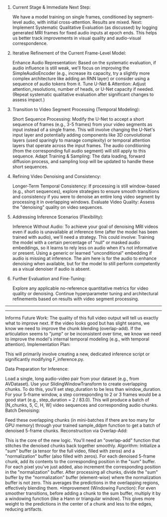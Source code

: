 1. Current Stage & Immediate Next Step:

    We have a model training on single frames, conditioned by segment-level audio, with initial cross-attention. Results are mixed.
    Next: Implement Systematic Qualitative Evaluation (as discussed) by logging generated MRI frames for fixed audio inputs at epoch ends. This helps us better track improvements in visual quality and audio-visual correspondence.

2. Iterative Refinement of the Current Frame-Level Model:

    Enhance Audio Representation: Based on the systematic evaluation, if audio influence is still weak, we'll focus on improving the SimpleAudioEncoder (e.g., increase its capacity, try a slightly more complex architecture like adding an RNN layer) or consider using a sequence of audio tokens from it.
    Tune U-Net & Attention: Adjust attention_resolutions, number of heads, or U-Net capacity if needed.
    (Repeat systematic qualitative evaluation after significant changes to assess impact.)

3. Transition to Video Segment Processing (Temporal Modeling):

    Short Sequence Processing: Modify the U-Net to accept a short sequence of frames (e.g., 3-5 frames) from your video segments as input instead of a single frame.
    This will involve changing the U-Net's input layer and potentially adding components like 3D convolutional layers (used sparingly to manage complexity) or temporal attention layers that operate across the input frames.
    The audio conditioning (from the corresponding full audio segment) will still apply to this sequence.
    Adapt Training & Sampling: The data loading, forward diffusion process, and sampling loop will be updated to handle these short sequences.

4. Refining Video Denoising and Consistency:

    Longer-Term Temporal Consistency: If processing is still window-based (e.g., short sequences), explore strategies to ensure smooth transitions and consistency if you were to denoise an entire long video segment by processing it in overlapping windows.
    Evaluate Video Quality: Assess the "denoising" quality on video sequences.

5. Addressing Inference Scenarios (Flexibility):

    Inference Without Audio: To achieve your goal of denoising MRI videos even if audio is unavailable at inference time (after the model has been trained with audio), we'll need a strategy. This could involve:
    Training the model with a certain percentage of "null" or masked audio embeddings, so it learns to rely less on audio when it's not informative or present.
    Using a generic or learned "unconditional" embedding if audio is missing at inference.
    The aim here is for the audio to enhance denoising when available, but for the model to still perform competently as a visual denoiser if audio is absent.

6. Further Evaluation and Fine-Tuning:

    Explore any applicable no-reference quantitative metrics for video quality or denoising.
    Continue hyperparameter tuning and architectural refinements based on results with video segment processing.


-----------------
-----------------
Informs Future Work: The quality of this full video output will tell us exactly what to improve next. If the video looks good but has slight seams, we know we need to improve the chunk blending (overlap-add). If the articulation seems to "jump" or be inconsistent over time, we know we need to improve the model's internal temporal modeling (e.g., with temporal attention).
Implementation Plan:

This will primarily involve creating a new, dedicated inference script or significantly modifying F_inference.py.

Data Preparation for Inference:

Load a single, long audio-video pair from your dataset (e.g., from AVDataset).
Use your SlidingWindowTransform to create overlapping chunks. To do this, you'll set step_duration to be less than window_duration. For your 5-frame window, a step corresponding to 2 or 3 frames would be a good start (e.g., step_duration = 2 / 83.0). This will produce a batch of [N_chunks, 5, C, H, W] video sequences and corresponding audio chunks.
Batch Denoising:

Feed these overlapping chunks (in mini-batches if there are too many for GPU memory) through your trained sample_ddpm function to get a batch of denoised 5-frame chunks.
Reconstruction via Overlap-Add:

This is the core of the new logic. You'll need an "overlap-add" function that stitches the denoised chunks back together smoothly.
Algorithm:
Initialize a "sum" buffer (a tensor for the full video, filled with zeros) and a "normalization" buffer (also filled with zeros).
For each denoised 5-frame chunk, add its contents to the corresponding position in the "sum" buffer.
For each pixel you've just added, also increment the corresponding position in the "normalization" buffer.
After processing all chunks, divide the "sum" buffer by the "normalization" buffer (element-wise) where the normalization buffer is not zero. This averages the predictions in the overlapping regions, effectively blending them.
*Improvement (Windowing Function): For even smoother transitions, before adding a chunk to the sum buffer, multiply it by a windowing function (like a Hann or triangular window). This gives more weight to the predictions in the center of a chunk and less to the edges, reducing artifacts.